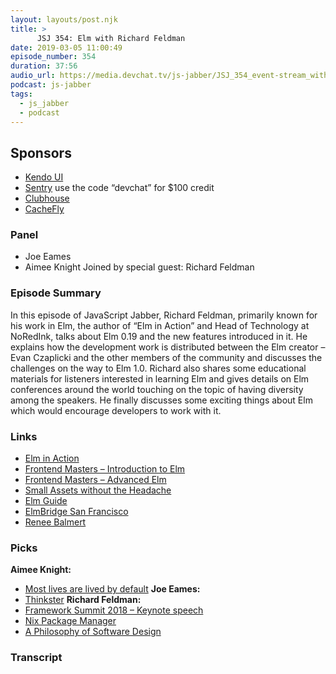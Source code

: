 ```yaml
---
layout: layouts/post.njk
title: >
      JSJ 354: Elm with Richard Feldman
date: 2019-03-05 11:00:49
episode_number: 354
duration: 37:56
audio_url: https://media.devchat.tv/js-jabber/JSJ_354_event-stream_with_Richard_Feldman.mp3
podcast: js-jabber
tags: 
  - js_jabber
  - podcast
---
```


## **Sponsors**

- [Kendo UI](https://www.telerik.com/kendo-ui?utm_medium=social-paid&utm_source=devchattv&utm_campaign=kendo-ui-awareness-jsjabber)
- <u></u>[Sentry](https://sentry.io/welcome/) use the code “devchat” for $100 credit
- [Clubhouse](https://clubhouse.io/jsjabber)
- [CacheFly](https://www.cachefly.com/)

### **Panel**

- Joe Eames
- Aimee Knight
Joined by special guest: Richard Feldman
### **Episode Summary**
In this episode of JavaScript Jabber, Richard Feldman, primarily known for his work in Elm, the author of “Elm in Action” and Head of Technology at NoRedInk, talks about Elm 0.19 and the new features introduced in it. He explains how the development work is distributed between the Elm creator – Evan Czaplicki and the other members of the community and discusses the challenges on the way to Elm 1.0. Richard also shares some educational materials for listeners interested in learning Elm and gives details on Elm conferences around the world touching on the topic of having diversity among the speakers. He finally discusses some exciting things about Elm which would encourage developers to work with it.
### **Links**

- [Elm in Action](https://www.manning.com/books/elm-in-action?a_aid=elm_in_action&a_bid=b15edc5c)
- [Frontend Masters – Introduction to Elm](https://frontendmasters.com/courses/intro-elm/)
- [Frontend Masters – Advanced Elm](https://frontendmasters.com/workshops/advanced-elm/)
- [Small Assets without the Headache](https://elm-lang.org/blog/small-assets-without-the-headache)
- [Elm Guide](https://guide.elm-lang.org/)
- [ElmBridge San Francisco](https://www.bridgetroll.org/chapters/53)
- [Renee Balmert](https://twitter.com/tremlab?lang=en)

### **Picks**
 **Aimee Knight:**
- [Most lives are lived by default](https://www.raptitude.com/2012/07/most-lives-are-lived-by-default/)
**Joe Eames:**
- [Thinkster](https://thinkster.io/)
**Richard Feldman:**
- [Framework Summit 2018 – Keynote speech](https://www.youtube.com/watch?v=rSdOb0_GPEQ)
- [Nix Package Manager](https://nixos.org/nix/)
- [A Philosophy of Software Design](https://www.goodreads.com/book/show/39996759-a-philosophy-of-software-design)


### Transcript


